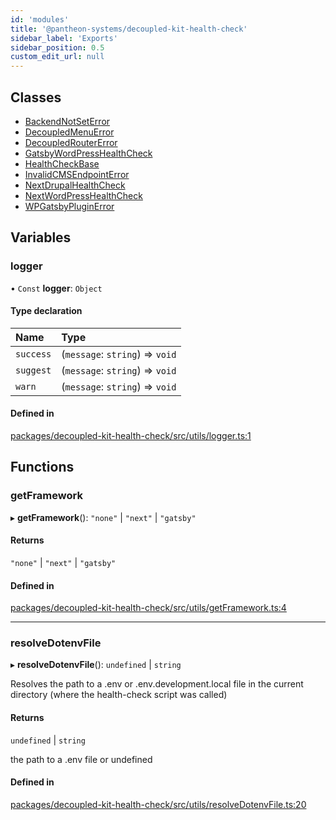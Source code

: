 ```yaml
---
id: 'modules'
title: '@pantheon-systems/decoupled-kit-health-check'
sidebar_label: 'Exports'
sidebar_position: 0.5
custom_edit_url: null
---
```


## Classes

- [BackendNotSetError](classes/BackendNotSetError.md)
- [DecoupledMenuError](classes/DecoupledMenuError.md)
- [DecoupledRouterError](classes/DecoupledRouterError.md)
- [GatsbyWordPressHealthCheck](classes/GatsbyWordPressHealthCheck.md)
- [HealthCheckBase](classes/HealthCheckBase.md)
- [InvalidCMSEndpointError](classes/InvalidCMSEndpointError.md)
- [NextDrupalHealthCheck](classes/NextDrupalHealthCheck.md)
- [NextWordPressHealthCheck](classes/NextWordPressHealthCheck.md)
- [WPGatsbyPluginError](classes/WPGatsbyPluginError.md)

## Variables

### logger

• `Const` **logger**: `Object`

#### Type declaration

| Name      | Type                            |
| :-------- | :------------------------------ |
| `success` | (`message`: `string`) => `void` |
| `suggest` | (`message`: `string`) => `void` |
| `warn`    | (`message`: `string`) => `void` |

#### Defined in

[packages/decoupled-kit-health-check/src/utils/logger.ts:1](https://github.com/pantheon-systems/decoupled-kit-js/blob/5049fc03/packages/decoupled-kit-health-check/src/utils/logger.ts#L1)

## Functions

### getFramework

▸ **getFramework**(): `"none"` \| `"next"` \| `"gatsby"`

#### Returns

`"none"` \| `"next"` \| `"gatsby"`

#### Defined in

[packages/decoupled-kit-health-check/src/utils/getFramework.ts:4](https://github.com/pantheon-systems/decoupled-kit-js/blob/5049fc03/packages/decoupled-kit-health-check/src/utils/getFramework.ts#L4)

---

### resolveDotenvFile

▸ **resolveDotenvFile**(): `undefined` \| `string`

Resolves the path to a .env or .env.development.local file in the current
directory (where the health-check script was called)

#### Returns

`undefined` \| `string`

the path to a .env file or undefined

#### Defined in

[packages/decoupled-kit-health-check/src/utils/resolveDotenvFile.ts:20](https://github.com/pantheon-systems/decoupled-kit-js/blob/5049fc03/packages/decoupled-kit-health-check/src/utils/resolveDotenvFile.ts#L20)
